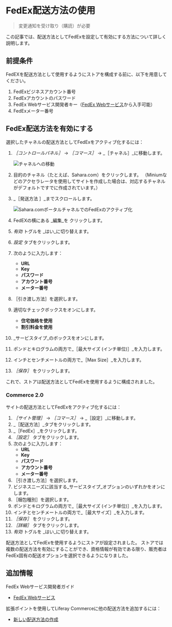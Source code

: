 # FedEx配送方法の使用

> 変更通知を受け取り（購読）が必要

この記事では、配送方法としてFedExを設定して有効にする方法について詳しく説明します。

## 前提条件

FedEXを配送方法として使用するようにストアを構成する前に、以下を用意してください。

1. FedExビジネスアカウント番号
1. FedExアカウントのパスワード
1. FedEx Webサービス開発者キー（[FedEx Webサービス](https://www.fedex.com/en-us/developer/web-services.html)から入手可能）
1. FedExメーター番号

## FedEx配送方法を有効にする

選択したチャネルの配送方法としてFedExをアクティブ化するには：

1. _［コントロールパネル］_ → _［コマース］_ → _［チャネル］_に移動します。

    ![チャネルへの移動](./using-the-fedex-shipping-method/images/01.png)

1. 目的のチャネル（たとえば、Sahara.com）をクリックします。 （Miniumなどのアクセラレータを使用してサイトを作成した場合は、対応するチャネルがデフォルトですでに作成されています。）
1. _［発送方法 ］_までスクロールします。

    ![Sahara.comポータルチャネルでのFedExのアクティブ化](./using-the-fedex-shipping-method/images/02.png)

1. FedEXの横にある _編集_を クリックします。
1. _有効_ トグルを _はい_に切り替えます。
1. _設定_ タブをクリックします。
1. 次のように入力します：
    * **URL**
    * **Key**
    * **パスワード**
    * **アカウント番号**
    * **メーター番号**
1. ［引き渡し方法］を選択します。
1. 適切なチェックボックスをオンにします。
    * **住宅価格を使用**
    * **割引料金を使用**
1. _サービスタイプ_のボックスをオンにします。
1. ポンドとキログラムの両方で_［最大サイズ (インチ単位)］_を入力します。
1. インチとセンチメートルの両方で_［Max Size］_を入力します。
1. _［保存］_ をクリックします。

これで、ストアは配送方法としてFedExを使用するように構成されました。

### Commerce 2.0

サイトの配送方法としてFedExをアクティブ化するには：

1. _［サイト管理］_ → _［コマース］_ → _［設定］_に移動します。
1. _［配送方法］_タブをクリックします。
1. _［FedEx］_をクリックします。
1. _［設定］_ タブをクリックします。
1. 次のように入力します：
    * **URL**
    * **Key**
    * **パスワード**
    * **アカウント番号**
    * **メーター番号**
1. ［引き渡し方法］を選択します。
1. ビジネスニーズに該当する_サービスタイプ_オプションのいずれかをオンにします。
1. ［梱包種別］を選択します。
1. ポンドとキログラムの両方で_［最大サイズ (インチ単位)］_を入力します。
1. インチとセンチメートルの両方で_［最大サイズ］_を入力します。
1. _［保存］_ をクリックします。
1. _［詳細］_ タブをクリックします。
1. _有効_ トグルを _はい_に切り替えます。

配送方法としてFedExを使用するようにストアが設定されました。 ストアでは複数の配送方法を有効にすることができ、資格情報が有効である限り、販売者はFedEx固有の配送オプションを選択できるようになりました。

## 追加情報

FedEx Webサービス開発者ガイド

* [FedEx Webサービス](https://www.fedex.com/en-us/developer/web-services.html)

拡張ポイントを使用してLiferay Commerceに他の配送方法を追加するには：

* [新しい配送方法の作成](https://help.liferay.com/hc/en-us/articles/360020751831)
